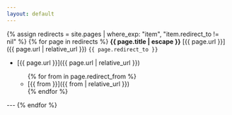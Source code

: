 ```yaml
---
layout: default
---
```


{% assign redirects = site.pages | where_exp: "item", "item.redirect_to != nil" %}
{% for page in redirects %}
<strong>{{ page.title | escape }}</strong>
[{{ page.url }}]({{ page.url | relative_url }})
`{{ page.redirect_to }}` 
<ul> <li> 
[{{ page.url }}]({{ page.url | relative_url }})   
</li> <ul> 
{% for from in page.redirect_from %} 
<li> 
[{{ from }}]({{ from | relative_url }})
</li> 
{% endfor %} 
</ul>  </ul>
  ---
{% endfor %}
